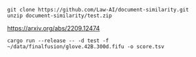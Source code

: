 
```
git clone https://github.com/Law-AI/document-similarity.git
unzip document-similarity/test.zip
```

https://arxiv.org/abs/2209.12474

```
cargo run --release -- -d test -f ~/data/finalfusion/glove.42B.300d.fifu -o score.tsv
```
